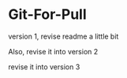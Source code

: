 # Git-For-Pull

  version 1, revise readme a little bit

  Also, revise it into version 2
  
  revise it into version 3
